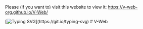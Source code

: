 ﻿Please (if you want to) visit this website to view it: https://v-web-org.github.io/V-Web/

[![Typing SVG](https://readme-typing-svg.demolab.com?font=Protest+Guerrilla&pause=1000&center=true&vCenter=true&width=435&lines=STILL+IN+BETA;Thank+You+for+visiting+this+repository!!)](https://git.io/typing-svg)
#   V - W e b  
 